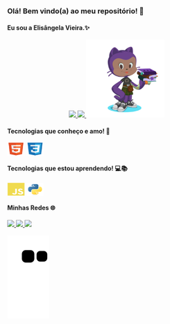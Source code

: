 ### Olá! Bem vindo(a) ao meu repositório! 🤩  
#### Eu sou a Elisângela Vieira.✨

<div align="center">
  <a href="https://github.com/EllieVieira">
    <img height="180em" src="https://github-readme-stats.vercel.app/api?username=EllieVieira&show_icons=true&theme=nightowl&include_all_commits=true&count_private=true"/>
    <img height="180em" src="https://github-readme-stats.vercel.app/api/top-langs/?username=EllieVieira&layout=compact&langs_count=7&theme=nightowl"/>
    <img height="180em" src="https://github.com/EllieVieira/EllieVieira/blob/main/img/octocat.png?raw=true" alt="Octocat">
  </a>
  
</div>

  <div style="flex: 1; min-width: 200px;">

  #### Tecnologias que conheço e amo! 💖  
  <div style="display: inline_block">
    <img align="center" alt="Ellie-HTML" height="30" width="40" src="https://raw.githubusercontent.com/devicons/devicon/master/icons/html5/html5-original.svg">
    <img align="center" alt="Ellie-CSS" height="30" width="40" src="https://raw.githubusercontent.com/devicons/devicon/master/icons/css3/css3-original.svg">

  #### Tecnologias que estou aprendendo! 💻📚  
  <img align="center" alt="Ellie-Js" height="30" width="40" src="https://raw.githubusercontent.com/devicons/devicon/master/icons/javascript/javascript-plain.svg">
    <img align="center" alt="Ellie-Python" height="30" width="40" src="https://raw.githubusercontent.com/devicons/devicon/master/icons/python/python-original.svg">
  </div>

  #### Minhas Redes 🌐
  <div style="display: inline_block">
    <a href="https://www.linkedin.com/in/eelisangelavieira/" target="_blank">
      <img src="https://img.shields.io/badge/-LinkedIn-%230077B5?style=for-the-badge&logo=linkedin&logoColor=white">
    </a>
    <a href="https://www.instagram.com/ellievieira_b/" target="_blank">
      <img src="https://img.shields.io/badge/-Instagram-%23E4405F?style=for-the-badge&logo=instagram&logoColor=white">
    </a>
    <a href="https://twitter.com/EllieVieira_B" target="_blank">
      <img src="https://img.shields.io/badge/Twitter-1DA1F2?style=for-the-badge&logo=twitter&logoColor=white">
    </a>
  </div>
</div>

<br>
 <picture>
  <source media="(prefers-color-scheme: dark)" srcset="https://raw.githubusercontent.com/EllieVieira/EllieVieira/output/github-contribution-grid-snake-dark.svg">
  <source media="(prefers-color-scheme: light)" srcset="https://raw.githubusercontent.com/EllieVieira/EllieVieira/output/github-contribution-grid-snake.svg">
  <img alt="github contribution grid snake animation" src="https://raw.githubusercontent.com/EllieVieira/EllieVieira/output/github-contribution-grid-snake.svg">
</picture>


